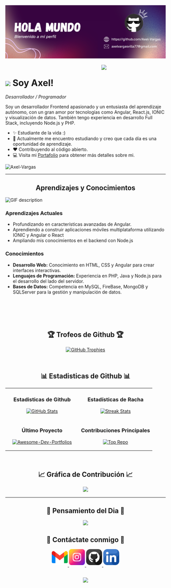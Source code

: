<!--Banner-->
<div style="text-align: center;width:100%">
    <img src="./Banner.png" alt="Axel-Vargas Banner Image" style="text-align: center;width💯">
</div>
<br>

<!--Night Owl image-->
<div>
  <img align="right" width="40%" src="https://owlbertsio-resized.s3.amazonaws.com/Popper.psd.full.png">
</div>

<!--Header Name-->
# <img src="https://emojis.slackmojis.com/emojis/images/1531849430/4246/blob-sunglasses.gif?1531849430" width="30"/> Soy Axel! 
*Desarrollador / Programador*
<br /> 

<!--Start Intro-->               
<p align="left">Soy un desarrollador Frontend apasionado y un entusiasta del aprendizaje autónomo, con un gran amor por tecnologías como Angular, React.js, IONIC y visualización de datos. También tengo experiencia en desarrollo Full Stack, incluyendo Node.js y PHP. </p>

- ✨ Estudiante de la vida :)
- 🌱 Actualmente me encuentro estudiando y creo que cada día es una oportunidad de aprendizaje.
- ❤ Contribuyendo al código abierto.
- 💻 Visita mi [Portafolio](https://kiran1689.github.io) para obtener más detalles sobre mi.
<!--End Intro-->

<!--Profile Count Badge-->
<p align="left">
  <img src="https://komarev.com/ghpvc/?username=Axel-Vargas&label=Profile%20views&color=770677&style=for-the-badge&logo=star" alt="Axel-Vargas" style="padding-right:20px;" />
</p>

---


<!--Languages and Tools Section-->       
<h2 align="center">Aprendizajes y Conocimientos</h2> 
<picture>
  <source media="(prefers-color-scheme: dark)" srcset="./Skills_Animation_Dark.gif">
  <source media="(prefers-color-scheme: light)" srcset="./Skills_Animation_White.gif">
  <img align="left" alt="GIF description" src="./Skills_Animation_White.gif">
</picture>
<br />

<h3 align="left">Aprendizajes Actuales</h3>
<ul align="left">
  <li>Profundizando en características avanzadas de Angular.</li>
  <li>Aprendiendo a construir aplicaciones móviles multiplataforma utilizando IONIC y Angular o React</li>
  <li>Ampliando mis conocimientos en el backend con Node.js</li>
</ul>

<h3 align="left">Conocimientos</h3>
<ul align="left">
  <li><b>Desarrollo Web:</b> Conocimiento en HTML, CSS y Angular para crear interfaces interactivas.</li>
  <li><b>Lenguajes de Programación:</b> Experiencia en PHP, Java y Node.js para el desarrollo del lado del servidor.</li>
  <li><b>Bases de Datos:</b> Competencia en MySQL, FireBase, MongoDB y SQLServer para la gestión y manipulación de datos.</li>
</ul>
  
<br />
<br />
<br />
<br />


<!--Trophies Section-->   
<h2 align="center">🏆 Trofeos de Github 🏆</h2>
<p align="center">
  <a href="https://github.com/Axel-Vargas">
    <picture>
      <source media="(prefers-color-scheme: dark)" srcset="https://github-profile-trophy.vercel.app/?username=Axel-Vargas&no-bg=true&row=2&column=6&margin-w=20&margin-h=20&theme=monokai">
      <source media="(prefers-color-scheme: light)" srcset="https://github-profile-trophy.vercel.app/?username=Axel-Vargas&no-bg=true&row=2&column=6&margin-w=20&margin-h=20">
      <img alt="GitHub Trophies" src="https://github-profile-trophy.vercel.app/?username=Axel-Vargas&no-bg=true&no-frame=true&row=2&column=6&margin-w=20&margin-h=20">
    </picture>
  </a>
</p>
<br />

<!--Github stats Table--> 
<h2 align="center">📊 Estadisticas de Github 📊</h2>

<table width="100%">
  <tr>
    <td width="50%">
      <h3 align="center"><strong>Estadisticas de Github</strong></h3>
      <p align="center">
        <a href="https://github.com/Kiran1689">
          <img align="center" src="https://github-readme-stats.vercel.app/api?username=Axel-Vargas&count_private=true&show_icons=true&theme=nightowl&bg_color=0,000000,441350&title_color=c56a90&text_color=ffffff&rank_icon=github&hide=prs,issues,contribs&show=reviews,prs_merged,prs_merged_percentage" alt="GitHub Stats" />
        </a>
      </p>
    </td>
    <td width="50%">
      <h3 align="center"><strong>Estadísticas de Racha</strong></h3>
      <p align="center">
        <a href="https://github.com/Kiran1689">
          <img align="center" src="https://streak-stats.demolab.com?user=Axel-Vargas&theme=nightowl&background=0,000000,441350&fire=ffeb95&ring=ffeb95&sideNums=ffffff&sideLabels=ffffff&dates=c56a90&currStreakNum=ffffff" alt="Streak Stats" />
        </a>
      </p>
    </td>
  </tr>
  <tr>
    <td width="50%">
      <h3 align="center"><strong>Último Proyecto</strong></h3>
      <p align="center">
        <a href="https://github.com/Axel-Vargas/Ecommerce">
          <img align="center" width="470" src="https://github-readme-stats.vercel.app/api/pin/?username=Axel-Vargas&repo=Ecommerce&theme=nightowl&show_owner=true&bg_color=0,000000,441350&title_color=c56a90&text_color=ffffff" alt="Awesome-Dev-Portfolios" />
        </a>
      </p>
    </td>
    <td width="50%">
      <h3 align="center"><strong>Contribuciones Principales</strong></h3>
      <p align="center">
        <a href="https://github.com/Kiran1689">
          <img align="center" src="https://github-contributor-stats.vercel.app/api?username=Axel-Vargas&limit=2&theme=nightowl&show_owner=true&combine_all_yearly_contributions=false&bg_color=0,000000,441350&title_color=c56a90&text_color=ffffff" alt="Top Repo" />
        </a>
      </p>
    </td>
  </tr>
</table>
<br />

<!--Contribution Graph-->
<h2 align="center">📈 Gráfica de Contribución 📈</h2>
<div align="center">
    <img src="https://github-readme-activity-graph.vercel.app/graph?username=Axel-Vargas&bg_color=220a28&&color=ffffff&line=c56a90&point=ffeb95&area=false&hide_border=false" border-radius="15">
</div>

---

<!--Dynamic Quote card updates everyday at 12 PM--> 
<h2 align="center">🌟 Pensamiento del Dia 🌟</h2>





























































































































<!--STARTS_HERE_QUOTE_CARD-->
<p align="center">
    <img src="https://readme-daily-quotes.vercel.app/api?author=Joyce%20Meyer&quote=We%20need%20a%20backbone%2C%20not%20a%20wishbone.&theme=dark&bg_color=220a28&author_color=ffeb95&accent_color=c56a90">
</p>
<!--ENDS_HERE_QUOTE_CARD-->






























































































































<!--Contact Section--> 

<h2 align="center">🤝 Contáctate conmigo 🤝 </h2>
<div align="center">
  
<a href="mailto:axelvargasvilla77@gmail.com" target="_blank">
<img src="./gmail.png" width=50 height=50 alt="axelvargasvilla77@gmail.com" style="margin-bottom: 5px;" />
</a>

<a href="https://www.instagram.com/axel_17094" target="_blank">
<img src="./instagram.png" width=50 height=50 alt="kiran_a_n" style="margin-bottom: 5px;" />
</a>

<a href="https://www.githubcom/Axel-Vargas" target="_blank">
<img src="./github.png" width=50 height=50 alt="Kiran1689" style="margin-bottom: 5px;" />
</a>

<a href="https://www.linkedin.com/in/axel-vargas-ronny-villafuerte-230266329" target="_blank">
<img src="./linkedin.png" width=50 height=50 alt="linkedin" style="margin-bottom: 5px;" />
</a>

</div>
<br/>

<!--Footer--> 
<p align="center">
  <img src="https://capsule-render.vercel.app/api?type=waving&color=gradient&height=65&section=footer"/>
</p>
